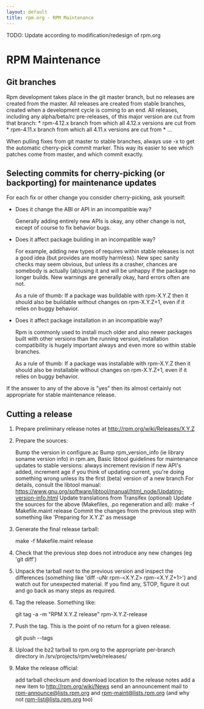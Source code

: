 ```yaml
---
layout: default
title: rpm.org - RPM Maintenance
---
```

TODO: Update according to modification/redesign of rpm.org

# RPM Maintenance

## Git branches

Rpm development takes place in the git master branch, but no releases are created from the master. All releases are created from stable branches, created when a development cycle is coming to an end. All releases, including any alpha/beta/rc pre-releases, of this major version are cut from that branch: * rpm-4.12.x branch from which all 4.12.x versions are cut from * rpm-4.11.x branch from which all 4.11.x versions are cut from * ...

When pulling fixes from git master to stable branches, always use -x to get the automatic cherry-pick commit marker. This way its easier to see which patches come from master, and which commit exactly.

## Selecting commits for cherry-picking (or backporting) for maintenance updates

For each fix or other change you consider cherry-picking, ask yourself:

* Does it change the ABI or API in an incompatible way?

    Generally adding entirely new APIs is okay, any other change is not, except of course to fix behavior bugs.

* Does it affect package building in an incompatible way?

    For example, adding new types of requires within stable releases is not a good idea (but provides are mostly harmless). New spec sanity checks may seem obvious, but unless its a crasher, chances are somebody is actually (ab)using it and will be unhappy if the package no longer builds. New warnings are generally okay, hard errors often are not.

    As a rule of thumb: If a package was buildable with rpm-X.Y.Z then it should also be buildable without changes on rpm-X.Y.Z+1, even if it relies on buggy behavior.

* Does it affect package installation in an incompatible way?

    Rpm is commonly used to install much older and also newer packages built with other versions than the running version, installation compatibility is hugely important always and even more so within stable branches.

    As a rule of thumb: If a package was installable with rpm-X.Y.Z then it should also be installable without changes on rpm-X.Y.Z+1, even if it relies on buggy behavior.

If the answer to any of the above is "yes" then its almost certainly not appropriate for stable maintenance release.

## Cutting a release

1. Prepare preliminary release notes at http://rpm.org/wiki/Releases/X.Y.Z

2. Prepare the sources:

    Bump the version in configure.ac
    Bump rpm_version_info (ie library soname version info) in rpm.am, Basic libtool guidelines for maintenance updates to stable versions:
        always increment revision
        if new API's added, increment age
        if you think of updating current, you're doing something wrong unless its the first (beta) version of a new branch For details, consult the libtool manual: https://www.gnu.org/software/libtool/manual/html_node/Updating-version-info.html 
    Update translations from Transifex (optional)
    Update the sources for the above (Makefiles, .po regeneration and all): make -f Makefile.maint release
    Commit the changes from the previous step with something like 'Preparing for X.Y.Z' as message 

3. Generate the final release tarball:

    make -f Makefile.maint release

4. Check that the previous step does not introduce any new changes (eg 'git diff')

5. Unpack the tarball next to the previous version and inspect the differences (something like 'diff -uNr rpm-<X.Y.Z> rpm-<X.Y.Z+1>') and watch out for unexpected material. If you find any, STOP, figure it out and go back as many steps as required.

6. Tag the release. Something like:

    git tag -a -m "RPM X.Y.Z release" rpm-X.Y.Z-release

7. Push the tag. This is the point of no return for a given release.

    git push --tags

8. Upload the bz2 tarball to rpm.org to the appropriate per-branch directory in /srv/projects/rpm/web/releases/

9. Make the release official:

    add tarball checksum and download location to the release notes
    add a new item to http://rpm.org/wiki/News
    send an announcement mail to rpm-announce@lists.rpm.org and rpm-maint@lists.rpm.org (and why not rpm-list@lists.rpm.org too) 
